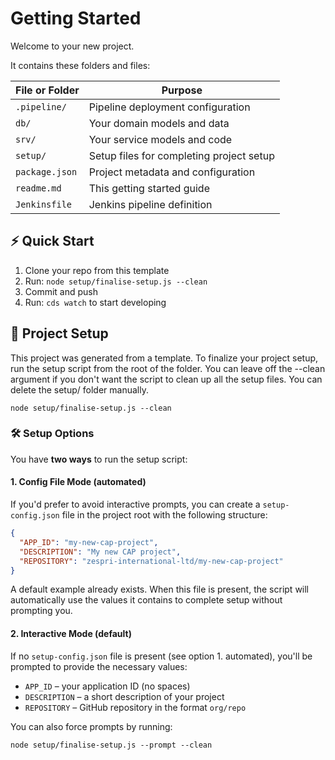 # Getting Started

Welcome to your new project.

It contains these folders and files:

File or Folder       | Purpose
---------------------|-------------------------------
`.pipeline/`         | Pipeline deployment configuration
`db/`                | Your domain models and data
`srv/`               | Your service models and code
`setup/`             | Setup files for completing project setup
`package.json`       | Project metadata and configuration
`readme.md`          | This getting started guide
`Jenkinsfile`        | Jenkins pipeline definition

## ⚡️ Quick Start

1. Clone your repo from this template
2. Run: `node setup/finalise-setup.js --clean`
3. Commit and push
4. Run: `cds watch` to start developing


## 🚀 Project Setup

This project was generated from a template. To finalize your project setup, run the setup script from the root of the folder.  You can leave off the --clean argument if you don't want the script to clean up all the setup files.  You can delete the setup/ folder manually.

```
node setup/finalise-setup.js --clean
```

### 🛠 Setup Options

You have **two ways** to run the setup script:

#### 1. Config File Mode (automated)

If you'd prefer to avoid interactive prompts, you can create a `setup-config.json` file in the project root with the following structure:
```json
{
  "APP_ID": "my-new-cap-project",
  "DESCRIPTION": "My new CAP project",
  "REPOSITORY": "zespri-international-ltd/my-new-cap-project"
}
```

A default example already exists. When this file is present, the script will automatically use the values it contains to complete setup without prompting you.

#### 2. Interactive Mode (default)

If no `setup-config.json` file is present (see option 1. automated), you'll be prompted to provide the necessary values:

- `APP_ID` – your application ID (no spaces)
- `DESCRIPTION` – a short description of your project
- `REPOSITORY` – GitHub repository in the format `org/repo`

You can also force prompts by running:

```
node setup/finalise-setup.js --prompt --clean
```
